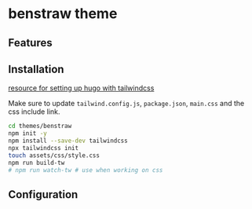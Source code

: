 # benstraw theme

## Features

## Installation

[resource for setting up hugo with tailwindcss](https://www.unsungnovelty.org/posts/03/2022/how-to-add-tailwind-css-3-to-a-hugo-website-in-2022/)

Make sure to update `tailwind.config.js`, `package.json`, `main.css` and the css include link.

```bash
cd themes/benstraw
npm init -y
npm install --save-dev tailwindcss
npx tailwindcss init
touch assets/css/style.css
npm run build-tw
# npm run watch-tw # use when working on css
```


## Configuration
